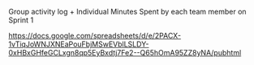Group activity log + Individual Minutes Spent by each team member on Sprint 1



https://docs.google.com/spreadsheets/d/e/2PACX-1vTiqJoWNJXNEaPouFbjMSwEVblLSLDY-0xHBxGHfeGCLxgn8qp5EyBxdtj7Fe2--Q65hOmA95ZZ8yNA/pubhtml
